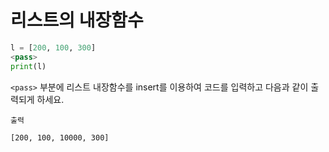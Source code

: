 # 리스트의 내장함수

```python
l = [200, 100, 300]
<pass>
print(l)
```

`<pass>` 부분에 리스트 내장함수를 insert를 이용하여 코드를 입력하고 다음과 같이 출력되게 하세요.

```text
출력

[200, 100, 10000, 300]
```
